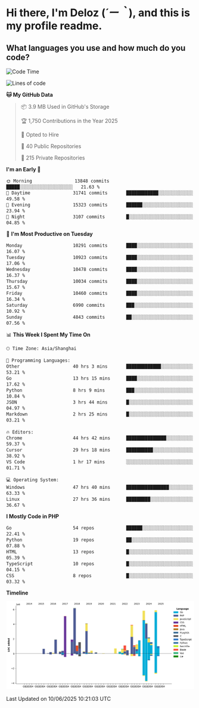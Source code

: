 # **Hi there, I'm Deloz (*´ー｀*), and this is my profile readme.**

## **What languages you use and how much do you code?**

<!--START_SECTION:waka-->
![Code Time](http://img.shields.io/badge/Code%20Time-6%2C603%20hrs%2019%20mins-blue)

![Lines of code](https://img.shields.io/badge/From%20Hello%20World%20I%27ve%20Written-56.2%20million%20lines%20of%20code-blue)

**🐱 My GitHub Data** 

> 📦 3.9 MB Used in GitHub's Storage 
 > 
> 🏆 1,750 Contributions in the Year 2025
 > 
> 💼 Opted to Hire
 > 
> 📜 40 Public Repositories 
 > 
> 🔑 215 Private Repositories 
 > 
**I'm an Early 🐤** 

```text
🌞 Morning                13848 commits       █████░░░░░░░░░░░░░░░░░░░░   21.63 % 
🌆 Daytime                31741 commits       ████████████░░░░░░░░░░░░░   49.58 % 
🌃 Evening                15323 commits       ██████░░░░░░░░░░░░░░░░░░░   23.94 % 
🌙 Night                  3107 commits        █░░░░░░░░░░░░░░░░░░░░░░░░   04.85 % 
```
📅 **I'm Most Productive on Tuesday** 

```text
Monday                   10291 commits       ████░░░░░░░░░░░░░░░░░░░░░   16.07 % 
Tuesday                  10923 commits       ████░░░░░░░░░░░░░░░░░░░░░   17.06 % 
Wednesday                10478 commits       ████░░░░░░░░░░░░░░░░░░░░░   16.37 % 
Thursday                 10034 commits       ████░░░░░░░░░░░░░░░░░░░░░   15.67 % 
Friday                   10460 commits       ████░░░░░░░░░░░░░░░░░░░░░   16.34 % 
Saturday                 6990 commits        ███░░░░░░░░░░░░░░░░░░░░░░   10.92 % 
Sunday                   4843 commits        ██░░░░░░░░░░░░░░░░░░░░░░░   07.56 % 
```


📊 **This Week I Spent My Time On** 

```text
🕑︎ Time Zone: Asia/Shanghai

💬 Programming Languages: 
Other                    40 hrs 3 mins       █████████████░░░░░░░░░░░░   53.21 % 
Go                       13 hrs 15 mins      ████░░░░░░░░░░░░░░░░░░░░░   17.62 % 
Python                   8 hrs 9 mins        ███░░░░░░░░░░░░░░░░░░░░░░   10.84 % 
JSON                     3 hrs 44 mins       █░░░░░░░░░░░░░░░░░░░░░░░░   04.97 % 
Markdown                 2 hrs 25 mins       █░░░░░░░░░░░░░░░░░░░░░░░░   03.21 % 

🔥 Editors: 
Chrome                   44 hrs 42 mins      ███████████████░░░░░░░░░░   59.37 % 
Cursor                   29 hrs 18 mins      ██████████░░░░░░░░░░░░░░░   38.92 % 
VS Code                  1 hr 17 mins        ░░░░░░░░░░░░░░░░░░░░░░░░░   01.71 % 

💻 Operating System: 
Windows                  47 hrs 40 mins      ████████████████░░░░░░░░░   63.33 % 
Linux                    27 hrs 36 mins      █████████░░░░░░░░░░░░░░░░   36.67 % 
```

**I Mostly Code in PHP** 

```text
Go                       54 repos            ██████░░░░░░░░░░░░░░░░░░░   22.41 % 
Python                   19 repos            ██░░░░░░░░░░░░░░░░░░░░░░░   07.88 % 
HTML                     13 repos            █░░░░░░░░░░░░░░░░░░░░░░░░   05.39 % 
TypeScript               10 repos            █░░░░░░░░░░░░░░░░░░░░░░░░   04.15 % 
CSS                      8 repos             █░░░░░░░░░░░░░░░░░░░░░░░░   03.32 % 
```



**Timeline**

![Lines of Code chart](https://raw.githubusercontent.com/deloz/deloz/main/assets/bar_graph.png)


 Last Updated on 10/06/2025 10:21:03 UTC
<!--END_SECTION:waka-->
